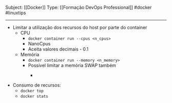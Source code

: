 Subject: [[Docker]] 
Type: [[Formação DevOps Professional]]  #docker #linuxtips 

----
- Limitar a utilização dos recursos do host por parte do container
	- CPU
		- ```docker container run --cpus <n_cpus>```
		- NanoCpus
		- Aceita valores decimais - 0.1
	- Memória
		- ```docker container run --memory <n_memory>```
		- Possível limitar a memória SWAP também
			- ```--memory-swap <n_memory>
- Consumo de recursos:
	- ```docker top```
	- ```docker stats```
